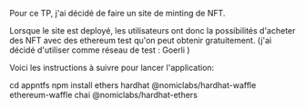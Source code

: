 Pour ce TP, j'ai décidé de faire un site de minting de NFT. 

Lorsque le site est deployé, les utilisateurs ont donc la possibilités d'acheter des NFT avec des ethereum test 
qu'on peut obtenir gratuitement. (j'ai décidé d'utiliser comme réseau de test : Goerli )

Voici les instructions à suivre pour lancer l'application:

cd appntfs
npm install ethers hardhat @nomiclabs/hardhat-waffle ethereum-waffle chai @nomiclabs/hardhat-ethers